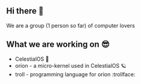 ## Hi there 👋

We are a group (1 person so far) of computer lovers

## What we are working on 😎

* CelestialOS 🌌
* orion - a micro-kernel used in CelestialOS 🪐
* troll - programming language for orion :trollface:
